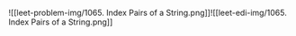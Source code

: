 ![[leet-problem-img/1065. Index Pairs of a String.png]]![[leet-edi-img/1065. Index Pairs of a String.png]]